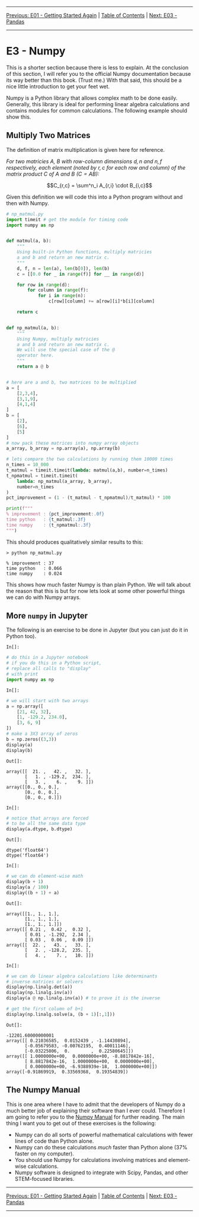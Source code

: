 <!-- Navigation -->

---

[Previous: E01 - Getting Started Again](./E01-Getting-Started-Again.md) | [Table of Contents](./00-Table-of-Contents.md) | [Next: E03 - Pandas ](./E03-Pandas.md)

---
<!-- End Navigation -->
# E3 - Numpy

This is a shorter section because there is less to explain. At the conclusion of this section, I will refer you to the official Numpy documentation because its way better than this book. (Trust me.) With that said, this should be a nice little introduction to get your feet wet.

Numpy is a Python library that allows complex math to be done easily. Generally, this library is ideal for performing linear algebra calculations and contains modules for common calculations. The following example should show this.

## Multiply Two Matrices

The definition of matrix multiplication is given here for reference.

*For two matricies $A$, $B$ with row-column dimensions $d,n$ and $n,f$ respectively, each element (noted by $r,c$ for each row and column) of the matrix product $C$ of $A$ and $B$ ($C = AB$​):*

$$C_{r,c} = \sum^n_i A_{r,i} \cdot B_{i,c}$$

Given this definition we will code this into a Python program without and then with Numpy.

```python
# np_matmul.py
import timeit # get the module for timing code
import numpy as np


def matmul(a, b):
    """
    Using built-in Python functions, multiply matricies
    a and b and return an new matrix c.
    """
    d, f, n = len(a), len(b[0]), len(b)
    c = [[0.0 for _ in range(f)] for __ in range(d)]

    for row in range(d):
        for column in range(f):
            for i in range(n):
                c[row][column] += a[row][i]*b[i][column]

    return c


def np_matmul(a, b):    
    """
    Using Numpy, multiply matricies
    a and b and return an new matrix c.
    We will use the special case of the @
    operator here.
    """
    return a @ b


# here are a and b, two matrices to be multiplied
a = [
    [2,3,4],
    [3,1,9],
    [4,1,4]
]
b = [
    [2],
    [6],
    [5]
]
# now pack these matrices into numpy array objects
a_array, b_array = np.array(a), np.array(b)

# lets compare the two calculations by running them 10000 times
n_times = 10_000
t_matmul = timeit.timeit(lambda: matmul(a,b), number=n_times)
t_npmatmul = timeit.timeit(
    lambda: np_matmul(a_array, b_array), 
    number=n_times
)
pct_improvement = (1 - (t_matmul - t_npmatmul)/t_matmul) * 100

print(f"""
% improvement : {pct_improvement:.0f}
time python   : {t_matmul:.3f}
time numpy    : {t_npmatmul:.3f}
""")
```

This should produces qualitatively similar results to this:

```
> python np_matmul.py

% improvement : 37
time python   : 0.066
time numpy    : 0.024

```

This shows how much faster Numpy is than plain Python. We will talk about the reason that this is but for now lets look at some other powerful things we can do with Numpy arrays.

## More `numpy` in Jupyter

The following is an exercise to be done in Jupyter (but you can just do it in Python too).

`In[]:`

```python
# do this in a Jupyter notebook
# if you do this in a Python script,
# replace all calls to "display"
# with print
import numpy as np
```

`In[]:`


```python
# we will start with two arrays
a = np.array([
    [21, 42, 32],
    [1, -129.2, 234.0],
    [3, 6, 9]
])
# make a 3X3 array of zeros
b = np.zeros((3,3)) 
display(a)
display(b)
```

`Out[]:`


    array([[  21. ,   42. ,   32. ],
           [   1. , -129.2,  234. ],
           [   3. ,    6. ,    9. ]])
    array([[0., 0., 0.],
           [0., 0., 0.],
           [0., 0., 0.]])

`In[]:`

```python
# notice that arrays are forced
# to be all the same data type
display(a.dtype, b.dtype)
```

`Out[]:`


    dtype('float64')
    dtype('float64')

`In[]:`

```python
# we can do element-wise math
display(b + 1)
display(a / 100)
display((b + 1) + a)
```

`Out[]:`


    array([[1., 1., 1.],
           [1., 1., 1.],
           [1., 1., 1.]])
    array([[ 0.21 ,  0.42 ,  0.32 ],
           [ 0.01 , -1.292,  2.34 ],
           [ 0.03 ,  0.06 ,  0.09 ]])
    array([[  22. ,   43. ,   33. ],
           [   2. , -128.2,  235. ],
           [   4. ,    7. ,   10. ]])

`In[]:`

```python
# we can do linear algebra calculations like determinants
# inverse matrices or solvers
display(np.linalg.det(a))
display(np.linalg.inv(a))
display(a @ np.linalg.inv(a)) # to prove it is the inverse

# get the first column of b+1
display(np.linalg.solve(a, (b + 1)[:,1])) 
```

`Out[]:`


    -12201.60000000001
    array([[ 0.21036585,  0.0152439 , -1.14430894],
           [-0.05679583, -0.00762195,  0.40011146],
           [-0.03225806,  0.        ,  0.22580645]])
    array([[ 1.0000000e+00,  0.0000000e+00, -8.8817842e-16],
           [ 8.8817842e-16,  1.0000000e+00,  0.0000000e+00],
           [ 0.0000000e+00, -6.9388939e-18,  1.0000000e+00]])
    array([-0.91869919,  0.33569368,  0.19354839])

## The Numpy Manual

This is one area where I have to admit that the developers of Numpy do a much better job of explaining their software than I ever could. Therefore I am going to refer you to the [Numpy Manual](https://numpy.org/doc/stable/) for further reading. The main thing I want you to get out of these exercises is the following:

- Numpy can do all sorts of powerful mathematical calculations with fewer lines of code than Python alone.
- Numpy can do these calculations *much* faster than Python alone (37% faster on my computer).
- You should use Numpy for calculations involving matrices and element-wise calculations.
- Numpy software is designed to integrate with Scipy, Pandas, and other STEM-focused libraries.


<!-- Navigation -->

---

[Previous: E01 - Getting Started Again](./E01-Getting-Started-Again.md) | [Table of Contents](./00-Table-of-Contents.md) | [Next: E03 - Pandas ](./E03-Pandas.md)

---
<!-- End Navigation -->
